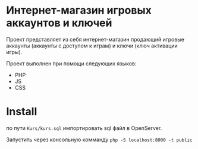 # Интернет-магазин игровых аккаунтов и ключей 

Проект представляет из себя интернет-магазин продающий игровые аккаунты (аккаунты с доступом к играм) и ключи (ключ активации игры). 

Проект выполнен при помощи следующих языков:
+ PHP
+ JS
+ CSS

# Install 

по пути ` Kurs/kurs.sql ` импортировать sql файл в OpenServer.

Запустить через консольную комманду ` php -S localhost:8000 -t public `
